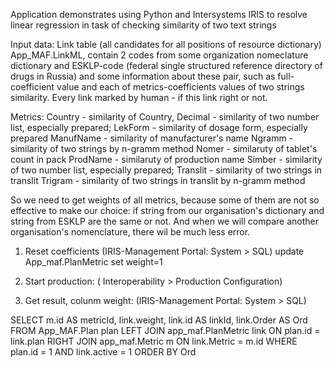 Application demonstrates using Python and Intersystems IRIS to resolve linear regression in task of checking similarity of two text strings


Input data:
Link table (all candidates for all positions of resource dictionary) App_MAF.LinkML, contain 2 codes from some organization nomeclature dictionary and ESKLP-code (federal single structured reference directory of drugs in Russia) and some information about these pair, such as full-coefficient value and each of metrics-coefficients values of two strings similarity. Every link marked by human - if this link right or not.

Metrics: 
Country   - similarity of Country,
Decimal   - similarity of two number list, especially prepared;
LekForm   - similarity of dosage form, especially prepared
ManufName - similarity of manufacturer's name
Ngramm	  - similarity of two strings by n-gramm method
Nomer     - similaruty of tablet's count in pack
ProdName  - similaruty of production name
Simber    - similarity of two number list, especially prepared; 
Translit  - similarity of two strings in translit
Trigram   - similarity of two strings in translit by n-gramm method

So we need to get weights of all metrics, because some of them are not so effective to make our choice: if string from our organisation's dictionary and string from ESKLP are the same or not. And when we will compare another organisation's nomenclature, there wil be much less error.

1) Reset coefficients (IRIS-Management Portal:  System > SQL)
update App_maf.PlanMetric set weight=1

2) Start production: ( Interoperability > Production Configuration)


3) Get result, colunm weight: (IRIS-Management Portal:  System > SQL)

SELECT 
  m.id AS metricId, 
  link.weight,
  link.id AS linkId, 
  link.Order AS Ord 
FROM 
  App_MAF.Plan plan 
  LEFT JOIN app_maf.PlanMetric link ON plan.id = link.plan 
  RIGHT JOIN app_maf.Metric m ON link.Metric = m.id 
WHERE 
  plan.id = 1
  AND link.active = 1 
ORDER BY 
  Ord
